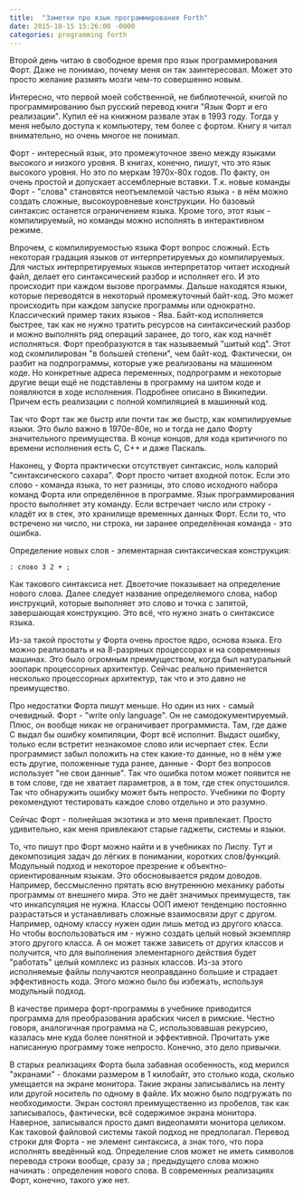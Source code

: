 ```yaml
---
title:  "Заметки про язык программирования Forth"
date: 2015-10-15 15:26:00 -0000
categories: programming forth
---
```


Второй день читаю в свободное время про язык программирования Форт. Даже не понимаю, почему меня он так заинтересовал. Может это просто желание размять мозги чем-то совершенно новым. 

Интересно, что первой моей собственной, не библиотечной, книгой по программированию был русский перевод книги "Язык Форт и его реализации". Купил её на книжном развале этак в 1993 году. Тогда у меня небыло доступа к компьютеру, тем более с фортом. Книгу я читал внимательно, но очень многое не понимал. 

Форт - интересный язык, это промежуточное звено между языками высокого и низкого уровня. В книгах, конечно, пишут, что это язык высокого уровня. Но это по меркам 1970х-80х годов. По факту, он очень простой и допускает ассемблерные вставки. Т.к. новые команды Форт - "слова" становятся неотъемлемой частью языка - в нём можно создать сложные, высокоуровневые конструкции. Но базовый синтаксис останется ограничением языка. Кроме того, этот язык - компилируемый, но команды можно исполнять в интерактивном режиме. 

Впрочем, с компилируемостью языка Форт вопрос сложный. Есть некоторая градация языков от интерпретируемых до компилируемых. Для чистых интерпретируемых языков интерпретатор читает исходный файл, делает его синтаксический разбор и исполняет его. И это происходит при каждом вызове программы. Дальше находятся языки, которые переводятся в некоторый промежуточный байт-код. Это может происходить при каждом запуске программы или однократно. Классический пример таких языков - Ява. Байт-код исполняется быстрее, так как не нужно тратить ресурсов на синтаксический разбор и можно выполнять ряд операций заранее, до того, как код начнёт исполняться. Форт преобразуются в так называемый "шитый код". Этот код скомпилирован "в большей степени", чем байт-код. Фактически, он разбит на подпрограммы, которые уже реализованы на машинном коде. Но конкретные адреса переменных, подпрограмм и некоторые другие вещи ещё не подставлены в программу на шитом коде и появляются в ходе исполнения. Подробнее описано в Википедии. Причем есть реализации с полной компиляцией в машинный код. 

Так что Форт так же быстр или почти так же быстр, как компилируемые языки. Это было важно в 1970е-80е, но и тогда не дало Форту значительного преимущества. В конце концов, для кода критичного по времени исполнения есть C, C++ и даже Паскаль. 

Наконец, у Форта практически отсутствует синтаксис, ноль калорий "синтаксического сахара". Форт просто читает входной поток. Если это слово - команда языка, то нет разницы, это слово исходного набора команд Форта или определённое в программе. Язык программирования просто выполняет эту команду. Если встречает число или строку - кладёт их в стек, это хранилище временных данных Форт. Если то, что встречено ни число, ни строка, ни заранее определённая команда - это ошибка.

Определение новых слов - элементарная синтаксическая конструкция:

    : слово 3 2 + ;

Как такового синтаксиса нет. Двоеточие показывает на определение нового слова. Далее следует название определяемого слова, набор инструкций, которые выполняет это слово и точка с запятой, завершающая конструкцию. Это всё, что нужно знать о синтаксисе языка.

Из-за такой простоты у Форта очень простое ядро, основа языка. Его можно реализовать и на 8-разряных процессорах и на современных машинах. Это было огромным преимуществом, когда был натуральный зоопарк процессорных архитектур. Сейчас реально применяется несколько процессорных архитектур, так что и это давно не преимущество.

Про недостатки Форта пишут меньше. Но один из них - самый очевидный. Форт - "write only language". Он не самодокументируемый. Плюс, он вообще никак не ограничивает программиста. Там, где даже С выдал бы ошибку компиляции, Форт всё исполнит. Выдаст ошибку, только если встретит незнакомое слово или исчерпает стек. Если программист забыл положить на стек какие-то данные, но в нём уже есть другие, положенные туда ранее, данные - Форт без вопросов использует "не свои данные". Так что ошибка потом может появится не в том слове, где не хватает параметров, а в том, где стек опустошился. Так что обнаружить ошибку может быть непросто. Учебники по Форту рекомендуют тестировать каждое слово отдельно и это разумно.

Сейчас Форт - полнейшая экзотика и это меня привлекает. Просто удивительно, как меня привлекают старые гаджеты, системы и языки.

То, что пишут про Форт можно найти и в учебниках по Лиспу. Тут и декомпозиция задач до лёгких в понимании, коротких слов/функций. Модульный подход и некоторое презрение к объектно-ориентированным языкам. Это обосновывается рядом доводов. Например, бессмысленно прятать всю внутреннюю механику работы программы от внешнего мира. Это не даёт значимых преимуществ, так что инкапсуляция не нужна. Классы ООП имеют тенденцию постоянно разрастаться и устанавливать сложные взаимосвязи друг с другом. Например, одному классу нужен один лишь метод из другого класса. Но чтобы воспользоваться им - нужно создать целый новый экземпляр этого другого класса. А он может также зависеть от других классов и получится, что для выполнения элементарного действия будет "работать" целый комплекс из разных классов. Из-за этого исполняемые файлы получаются неоправданно большие и страдает эффективность кода. Этого можно было бы избежать, используя модульный подход.

В качестве примера форт-программы в учебнике приводится программа для преобразования арабских чисел в римские. Честно говоря, аналогичная программа на С, использовавшая рекурсию, казалась мне куда более понятной и эффективной. Прочитать уже написанную программу тоже непросто. Конечно, это дело привычки.

В старых реализациях Форта была забавная особенность, код мерился "экранами" - блоками размером в 1 килобайт, это столько кода, сколько умещается на экране монитора. Такие экраны записывались на ленту или другой носитель по одному в файле. Их можно было подгружать по необходимости. Экран состоял преимущественно из пробелов, так как записывалось, фактически, всё содержимое экрана монитора. Наверное, записывался просто дамп видеопамяти монитора целиком. Как таковой файловой системы такой подход не предполагал. Перевод строки для Форта - не элемент синтаксиса, а знак того, что пора исполнять введённый код. Определение слов может не иметь символов перевода строки вообще, сразу за ; предыдущего слова можно начинать : определения нового слова. В современных реализациях Форт, конечно, такого уже нет. 